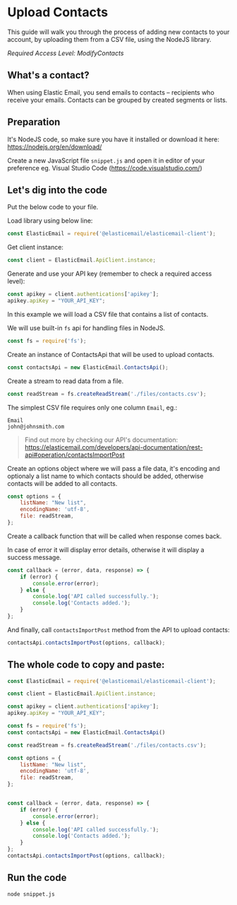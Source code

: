 # Upload Contacts

This guide will walk you through the process of adding new contacts to your account, by uploading them from a CSV file, using the NodeJS library. 

*Required Access Level: ModifyContacts*

## What's a contact?
When using Elastic Email, you send emails to contacts – recipients who receive your emails. Contacts can be grouped by created segments or lists.

## Preparation
It's NodeJS code, so make sure you have it installed or download it here: https://nodejs.org/en/download/

Create a new JavaScript file `snippet.js` and open it in editor of your preference eg. Visual Studio Code (https://code.visualstudio.com/)

## Let's dig into the code

Put the below code to your file.

Load library using below line:

```javascript
const ElasticEmail = require('@elasticemail/elasticemail-client');
```

Get client instance:

```javascript
const client = ElasticEmail.ApiClient.instance;
```

Generate and use your API key (remember to check a required access level): 

```javascript
const apikey = client.authentications['apikey'];
apikey.apiKey = "YOUR_API_KEY";
```

In this example we will load a CSV file that contains a list of contacts.

We will use built-in `fs` api for handling files in NodeJS.

```javascript
const fs = require('fs');
```

Create an instance of ContactsApi that will be used to upload contacts.

```javascript
const contactsApi = new ElasticEmail.ContactsApi();
```

Create a stream to read data from a file.

```javascript
const readStream = fs.createReadStream('./files/contacts.csv');
```

The simplest CSV file requires only one column `Email`, eg.:

```
Email
john@johnsmith.com
```

> Find out more by checking our API's documentation: https://elasticemail.com/developers/api-documentation/rest-api#operation/contactsImportPost

Create an options object where we will pass a file data, it's encoding and optionaly a list name to which contacts should be added, otherwise contacts will be added to all contacts.

```javascript
const options = {
    listName: "New list",
    encodingName: 'utf-8',
    file: readStream,
};
```

Create a callback function that will be called when response comes back.

In case of error it will display error details, otherwise it will display a success message.

```javascript
const callback = (error, data, response) => {
    if (error) {
        console.error(error);
    } else {
        console.log('API called successfully.');
        console.log('Contacts added.');
    }
};
```

And finally, call `contactsImportPost` method from the API to upload contacts: 

```javascript
contactsApi.contactsImportPost(options, callback);
```


## The whole code to copy and paste:

```javascript
const ElasticEmail = require('@elasticemail/elasticemail-client');

const client = ElasticEmail.ApiClient.instance;

const apikey = client.authentications['apikey'];
apikey.apiKey = "YOUR_API_KEY";

const fs = require('fs');
const contactsApi = new ElasticEmail.ContactsApi()

const readStream = fs.createReadStream('./files/contacts.csv');

const options = {
    listName: "New list",
    encodingName: 'utf-8',
    file: readStream,
};


const callback = (error, data, response) => {
    if (error) {
        console.error(error);
    } else {
        console.log('API called successfully.');
        console.log('Contacts added.');
    }
};
contactsApi.contactsImportPost(options, callback);
```

## Run the code
```
node snippet.js
```
